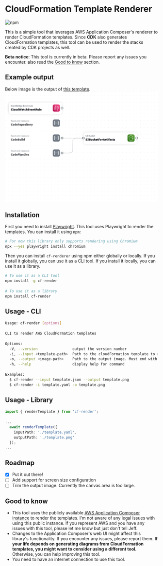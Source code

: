 # CloudFormation Template Renderer

![npm](https://img.shields.io/npm/v/cf-render)

This is a simple tool that leverages AWS Application Composer's renderer to render CloudFormation templates. Since **CDK** also generates CloudFormation templates, this tool can be used to render the stacks created by CDK projects as well.

**Beta notice**: This tool is currently in beta. Please report any issues you encounter. also read the [Good to know](#good-to-know) section.

## Example output

Below image is the output of [this template](https://github.com/awslabs/aws-cloudformation-templates/blob/master/community/solutions/StaticWebSiteWithPipeline/stacks/pipeline.json).
![Example output](https://github.com/mirrajabi/cf-render/blob/main/assets/example.png)

## Installation

First you need to install [Playwright](https://playwright.dev/). This tool uses Playwright to render the templates. You can install it using `npm`:

```bash
# For now this library only supports rendering using Chromium
npx --yes playwright install chromium
```

Then you can install `cf-renderer` using npm either globally or locally. If you install it globally, you can use it as a CLI tool. If you install it locally, you can use it as a library.

```bash
# To use it as a CLI tool
npm install -g cf-render

# To use it as a library
npm install cf-render
```

## Usage - CLI

```bash
Usage: cf-render [options]

CLI to render AWS CloudFormation templates

Options:
  -V, --version                output the version number
  -i, --input <template-path>  Path to the cloudFormation template to render
  -o, --output <image-path>    Path to the output image. Must end with .png
  -h, --help                   display help for command

Examples:
  $ cf-render --input template.json --output template.png
  $ cf-render -i template.yaml -o template.png
```

## Usage - Library

```typescript
import { renderTemplate } from 'cf-render';

...
  await renderTemplate({
    inputPath: './template.yaml', 
    outputPath: './template.png'
  });
...
```

## Roadmap

- [x] Put it out there!
- [ ] Add support for screen size configuration
- [ ] Trim the output image. Currently the canvas area is too large.

## Good to know

- This tool uses the publicly available [AWS Application Composer instance](https://ide-toolkits.app-composer.aws.dev/index.html) to render the templates. I'm not aware of any legal issues with using this public instance. If you represent AWS and you have any issues with this tool, please let me know but just don't tell Jeff.
- Changes to the Application Composer's web UI might affect this library's functionality. If you encounter any issues, please report them. **If your life depends on generating diagrams from CloudFormation templates, you might want to consider using a different tool.** Otherwise, you can help improving this tool.
- You need to have an internet connection to use this tool.
